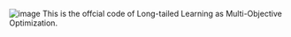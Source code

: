 ![image](https://github.com/WickyLee1998/GBG_v1/assets/32586405/7266ac0d-61b4-4381-9840-744ba42dfdc7)
This is the offcial code of Long-tailed Learning as Multi-Objective Optimization.
